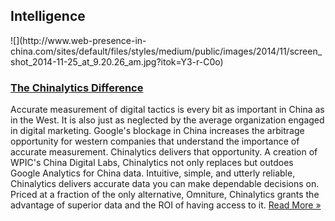 ## Intelligence
 <div class="intelligence-items"> <article class="intelligence-item"> ![](http://www.web-presence-in-china.com/sites/default/files/styles/medium/public/images/2014/11/screen_shot_2014-11-25_at_9.20.26_am.jpg?itok=Y3-r-C0o) <div class="intelligence-item-content"> 

### [The Chinalytics Difference](http://chinalytics.com/ "The Chinalytics Difference")

Accurate measurement of digital tactics is every bit as important in China as in the West. It is also just as neglected by the average organization engaged in digital marketing. Google&apos;s blockage in China increases the arbitrage opportunity for western companies that understand the importance of accurate measurement. Chinalytics delivers that opportunity. A creation of WPIC&apos;s China Digital Labs, Chinalytics not only replaces but outdoes Google Analytics for China data. Intuitive, simple, and utterly reliable, Chinalytics delivers accurate data you can make dependable decisions on. Priced at a fraction of the only alternative, Omniture, Chinalytics grants the advantage of superior data and the ROI of having access to it.
 [Read More &#xBB;](http://chinalytics.com/ "The Chinalytics Difference") </div> </article> </div>
